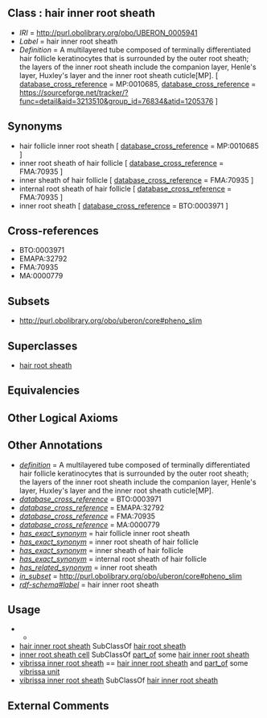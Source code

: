 
## Class : hair inner root sheath

 * *IRI* = http://purl.obolibrary.org/obo/UBERON_0005941
 * *Label* = hair inner root sheath
 * *Definition* = A multilayered tube composed of terminally differentiated hair follicle keratinocytes that is surrounded by the outer root sheath; the layers of the inner root sheath include the companion layer, Henle's layer, Huxley's layer and the inner root sheath cuticle[MP]. [ [database_cross_reference](../../ef/oboInOwl#hasDbXref.md) = MP:0010685, [database_cross_reference](../../ef/oboInOwl#hasDbXref.md) = https://sourceforge.net/tracker/?func=detail&aid=3213510&group_id=76834&atid=1205376 ]

## Synonyms

 * hair follicle inner root sheath [ [database_cross_reference](../../ef/oboInOwl#hasDbXref.md) = MP:0010685 ]
 * inner root sheath of hair follicle [ [database_cross_reference](../../ef/oboInOwl#hasDbXref.md) = FMA:70935 ]
 * inner sheath of hair follicle [ [database_cross_reference](../../ef/oboInOwl#hasDbXref.md) = FMA:70935 ]
 * internal root sheath of hair follicle [ [database_cross_reference](../../ef/oboInOwl#hasDbXref.md) = FMA:70935 ]
 * inner root sheath [ [database_cross_reference](../../ef/oboInOwl#hasDbXref.md) = BTO:0003971 ]

## Cross-references

 * BTO:0003971
 * EMAPA:32792
 * FMA:70935
 * MA:0000779

## Subsets

 * http://purl.obolibrary.org/obo/uberon/core#pheno_slim

## Superclasses

 * [hair root sheath](../../UBERON/33/UBERON_0005933.md)

## Equivalencies


## Other Logical Axioms


## Other Annotations

 * *[definition](../../IAO/15/IAO_0000115.md)* = A multilayered tube composed of terminally differentiated hair follicle keratinocytes that is surrounded by the outer root sheath; the layers of the inner root sheath include the companion layer, Henle's layer, Huxley's layer and the inner root sheath cuticle[MP].
 * *[database_cross_reference](../../ef/oboInOwl#hasDbXref.md)* = BTO:0003971
 * *[database_cross_reference](../../ef/oboInOwl#hasDbXref.md)* = EMAPA:32792
 * *[database_cross_reference](../../ef/oboInOwl#hasDbXref.md)* = FMA:70935
 * *[database_cross_reference](../../ef/oboInOwl#hasDbXref.md)* = MA:0000779
 * *[has_exact_synonym](../../ym/oboInOwl#hasExactSynonym.md)* = hair follicle inner root sheath
 * *[has_exact_synonym](../../ym/oboInOwl#hasExactSynonym.md)* = inner root sheath of hair follicle
 * *[has_exact_synonym](../../ym/oboInOwl#hasExactSynonym.md)* = inner sheath of hair follicle
 * *[has_exact_synonym](../../ym/oboInOwl#hasExactSynonym.md)* = internal root sheath of hair follicle
 * *[has_related_synonym](../../ym/oboInOwl#hasRelatedSynonym.md)* = inner root sheath
 * *[in_subset](../../et/oboInOwl#inSubset.md)* = http://purl.obolibrary.org/obo/uberon/core#pheno_slim
 * *[rdf-schema#label](../../el/rdf-schema#label.md)* = hair inner root sheath

## Usage

 * -
 * [hair inner root sheath](../../UBERON/41/UBERON_0005941.md) SubClassOf [hair root sheath](../../UBERON/33/UBERON_0005933.md)
 * [inner root sheath cell](../../CL/60/CL_0002560.md) SubClassOf [part_of](../../BFO/50/BFO_0000050.md) some [hair inner root sheath](../../UBERON/41/UBERON_0005941.md)
 * [vibrissa inner root sheath](../../UBERON/38/UBERON_0011938.md) == [hair inner root sheath](../../UBERON/41/UBERON_0005941.md) and [part_of](../../BFO/50/BFO_0000050.md) some [vibrissa unit](../../UBERON/33/UBERON_0011933.md)
 * [vibrissa inner root sheath](../../UBERON/38/UBERON_0011938.md) SubClassOf [hair inner root sheath](../../UBERON/41/UBERON_0005941.md)

## External Comments

